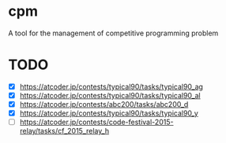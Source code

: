 # cpm
A tool for the management of competitive programming problem

# TODO
- [x] https://atcoder.jp/contests/typical90/tasks/typical90_ag
- [x] https://atcoder.jp/contests/typical90/tasks/typical90_al
- [x] https://atcoder.jp/contests/abc200/tasks/abc200_d
- [x] https://atcoder.jp/contests/typical90/tasks/typical90_y
- [ ] https://atcoder.jp/contests/code-festival-2015-relay/tasks/cf_2015_relay_h
